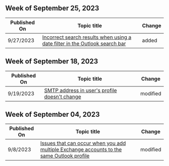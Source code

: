 <!-- This file is generated automatically each week. Changes made to this file will be overwritten.-->



## Week of September 25, 2023


| Published On |Topic title | Change |
|------|------------|--------|
| 9/27/2023 | [Incorrect search results when using a date filter in the Outlook search bar](/outlook/troubleshoot/data-files/incorrect-search-results-for-search-bar-date-filter) | added |


## Week of September 18, 2023


| Published On |Topic title | Change |
|------|------------|--------|
| 9/19/2023 | [SMTP address in user's profile doesn't change](/outlook/troubleshoot/user-interface/smtp-address-in-users-profile-not-change) | modified |


## Week of September 04, 2023


| Published On |Topic title | Change |
|------|------------|--------|
| 9/8/2023 | [Issues that can occur when you add multiple Exchange accounts to the same Outlook profile](/outlook/troubleshoot/profiles-and-accounts/issues-that-occur-when-adding-multiple-exchange-accounts) | modified |
